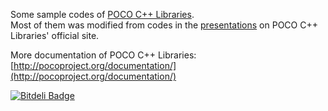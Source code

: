 Some sample codes of [POCO C++ Libraries](http://pocoproject.org/).  
Most of them was modified from codes in the [presentations](http://pocoproject.org/slides/) on POCO C++ Libraries' official site.

More documentation of POCO C++ Libraries:  
[http://pocoproject.org/documentation/](http://pocoproject.org/documentation/)

[![Bitdeli Badge](https://d2weczhvl823v0.cloudfront.net/wancw/poco-examples/trend.png)](https://bitdeli.com/free "Bitdeli Badge")

